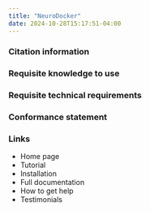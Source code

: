 ```yaml
---
title: "NeuroDocker"
date: 2024-10-28T15:17:51-04:00
---
```


### Citation information

### Requisite knowledge to use

### Requisite technical requirements

### Conformance statement

### Links

- Home page
- Tutorial
- Installation
- Full documentation
- How to get help
- Testimonials
